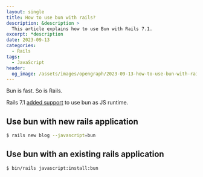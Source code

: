 ```yaml
---
layout: single
title: How to use bun with rails?
description: &description >
  This article explains how to use Bun with Rails 7.1.
excerpt: *description
date: 2023-09-13
categories:
  - Rails
tags:
  - JavaScript
header:
  og_image: /assets/images/opengraph/2023-09-13-how-to-use-bun-with-rails.png
---
```


Bun is fast. So is Rails.

Rails 7.1 [added support](https://github.com/rails/jsbundling-rails/pull/167) to use bun as JS runtime.

## Use bun with new rails application

```bash
$ rails new blog --javascript=bun
```

## Use bun with an existing rails application

```bash
$ bin/rails javascript:install:bun
```
